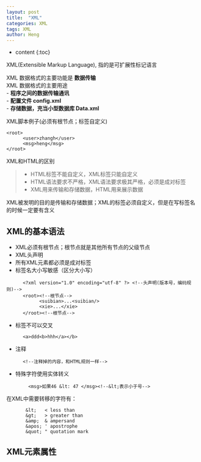 ```yaml
---
layout: post
title:  "XML"
categories: XML
tags: XML
author: Heng
---
```


* content
{:toc}

XML(Extensible Markup Language), 指的是可扩展性标记语言<br>

XML 数据格式的主要功能是 **数据传输**<br>
XML 数据格式的主要用途<br>
      - **程序之间的数据传输通讯**<br>
      - **配置文件 config.xml**<br>
      - **存储数据，充当小型数据库 Data.xml**<br>


XML脚本例子(必须有根节点；标签自定义)
```
<root> 
      <user>zhangh</user>
      <msg>heng</msg>
</root>
```
XML和HTML的区别
>- HTML标签不能自定义，XML标签只能自定义
>- HTML语法要求不严格，XML语法要求极其严格，必须是成对标签
>- XML用来传输和存储数据，HTML用来展示数据

XML被发明的目的是传输和存储数据；XML的标签必须自定义，但是在写标签名的时候一定要有含义

## XML的基本语法
- XML必须有根节点；根节点就是其他所有节点的父级节点
- XML头声明<?xml version="版本号" encoding="编码规则" ?>
- 所有XML元素都必须是成对标签
- 标签名大小写敏感（区分大小写）
```
      <?xml version="1.0" encoding="utf-8" ?> <!--头声明(版本号，编码规则)-->
      <root><!--根节点-->
            <suibian>...<suibian/>
            <xie>...</xie>
      </root><!--根节点-->
```
- 标签不可以交叉
```
      <a>ddd<b>hhh</a></b>
```
- 注释
```
      <!--注释掉的内容，和HTML规则一样-->
```
- 特殊字符使用实体转义
```
        <msg>如果46 &lt: 47 </msg><!--&lt;表示小于号-->
```
在XML中需要转移的字符有：
```
       &lt;   < less than
       &gt;   > greater than
       &amp;  & ampersand
       &apos; ' apostrophe
       &quot; " quotation mark
```
## XML元素属性
   


